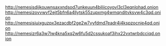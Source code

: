 http://nemesisdijkouwnsaxxndsod7unkeuun4bjliicoyovl3cl3eqnlohad.onion
http://nemesizovvwvf2ejt5bfn6a4llytsk55zupxmg4wmqnditvksvw4c3qd.onion
http://nemesisiuixguzpx3ezacdbf2ge2w7vyfdmd7eadr4j4kspzocnie4qd.onion
http://nemesizr6a3w7lw4kna5xq2w6fu5d2cssukoaf3ihx22vxtwrbdcciqd.onion